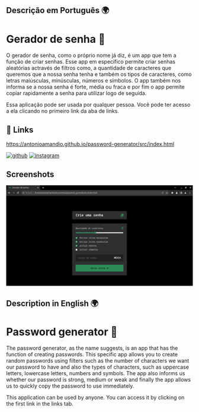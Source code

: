 ## Descrição em Português 🌍

# Gerador de senha 🔑

O gerador de senha, como o próprio nome já diz, é um app que tem a função de criar senhas. Esse app em específico permite criar senhas aleatórias actravés de filtros como, a quantidade de caracteres que queremos que a nossa senha tenha e também os tipos de caracteres, como letras maiúsculas, minúsculas, números e símbolos. O app também nos informa se a nossa senha é forte, média ou fraca e por fim o app permite copiar rapidamente a senha para utilizar logo de seguida.

Essa aplicação pode ser usada por qualquer pessoa. Você pode ter acesso a ela clicando no primeiro link da aba de links.

## 🔗 Links

<a href="https://antonioamandio.github.io/password-generator/src/index.html" target="_blank">https://antonioamandio.github.io/password-generator/src/index.html</a>

[![github](https://img.shields.io/badge/github-000?style=for-the-badge&logo=ko-fi&logoColor=white)](https://github.com/antonioamandio)
[![instagram](https://img.shields.io/badge/instagram-darkred?style=for-the-badge&logo=instagram&logoColor=white)](https://www.instagram.com/antonio__amandio/)
## Screenshots

![App Screenshot](readme_files/screenshot.png)

## Description in English 🌍

# Password generator 🔑

The password generator, as the name suggests, is an app that has the function of creating passwords. This specific app allows you to create random passwords using filters such as the number of characters we want our password to have and also the types of characters, such as uppercase letters, lowercase letters, numbers and symbols. The app also informs us whether our password is strong, medium or weak and finally the app allows us to quickly copy the password to use immediately.

This application can be used by anyone. You can access it by clicking on the first link in the links tab.
